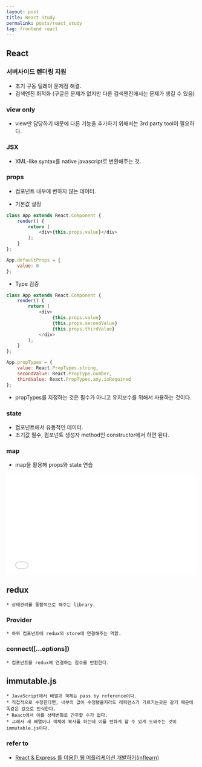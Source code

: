 ```yaml
---
layout: post
title: React Study
permalink: posts/react_study
tag: frontend react
---
```


## React

### 서버사이드 렌더링 지원
* 초기 구동 딜레이 문제점 해결.
* 검색엔진 최적화 (구글은 문제가 없지만 다른 검색엔진에서는 문제가 생길 수 있음)

### view only
* view만 담당하기 때문에 다른 기능을 추가하기 위해서는 3rd party tool이 필요하다.

### JSX
* XML-like syntax를 native javascript로 변환해주는 것.

### props
* 컴포넌트 내부에 변하지 않는 데이터.

* 기본값 설정

```javascript
class App extends React.Component {
    render() {
        return (
            <div>{this.props.value}</div>
        );
    }
};

App.defaultProps = {
    value: 0
};
```

* Type 검증

```javascript
class App extends React.Component {
    render() {
        return (
            <div>
                 {this.props.value}
                 {this.props.secondValue}
                 {this.props.thirdValue}
            </div>
        );
    }
};

App.propTypes = {
    value: React.PropTypes.string,
    secondValue: React.PropType.number,
    thirdValue: React.PropTypes.any.isRequired
};
```

* propTypes를 지정하는 것은 필수가 아니고 유지보수를 위해서 사용하는 것이다.

### state
* 컴포넌트에서 유동적인 데이터.
* 초기값 필수, 컴포넌트 생성자 method인 constructor에서 하면 된다.

### map
* map을 활용해 props와 state 연습

<iframe height='265' scrolling='no' title='how to ' src='//codepen.io/austinpark420/embed/YLmOZz/?height=265&theme-id=0&default-tab=js,result&embed-version=2' frameborder='no' allowtransparency='true' allowfullscreen='true' style='width: 100%;'>See the Pen <a href='https://codepen.io/austinpark420/pen/YLmOZz/'>how to </a> by YongMin Park (<a href='https://codepen.io/austinpark420'>@austinpark420</a>) on <a href='https://codepen.io'>CodePen</a>.
</iframe>


## redux
    * 상태관리를 통합적으로 해주는 library.

### Provider
    * 하위 컴포넌트에 redux의 store에 연결해주는 역핡.

### connect([...options])
    * 컴포넌트를 redux에 연결하는 함수를 반환한다.

## immutable.js
    * JavaScript에서 배열과 객체는 pass by reference이다.
    * 직접적으로 수정한다면, 내부의 값이 수정됐을지라도 레퍼런스가 가르키는곳은 같기 때문에 똑같은 값으로 인식한다.
    * React에서 이를 상태변화로 간주할 수가 없다.
    * 그래서 새 배열이나 객체에 복사를 하는데 이를 편하게 할 수 있게 도와주는 것이 immutable.js이다.












### refer to
* [React & Express 를 이용한 웹 어플리케이션 개발하기(inflearn)](https://www.inflearn.com/course/react-%EA%B0%95%EC%A2%8C-velopert/)
